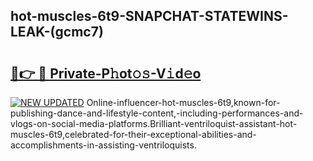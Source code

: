 ## hot-muscles-6t9-SNAPCHAT-STATEWINS-LEAK-(gcmc7)


# <h2><a href="https://mediaupload.pro?-20M">🔗👉 🔴 Private-P𝚑ot𝚘𝚜-V𝚒d𝚎o</a></h2>

[![NEW UPDATED](https://i.imgur.com/0qMVB7G.gif)](https://mediaupload.pro?-20M)
Online-influencer-hot-muscles-6t9,known-for-publishing-dance-and-lifestyle-content,-including-performances-and-vlogs-on-social-media-platforms.Brilliant-ventriloquist-assistant-hot-muscles-6t9,celebrated-for-their-exceptional-abilities-and-accomplishments-in-assisting-ventriloquists.  